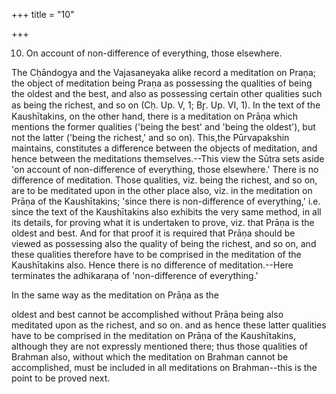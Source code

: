 +++
title = "10"

+++


10. On account of non-difference of everything, those elsewhere.

The Cḥāndogya and the Vajasaneyaka alike record a meditation on Praṇa; the object of meditation being Praṇa as possessing the qualities of being the oldest and the best, and also as possessing certain other qualities such as being the richest, and so on (Cḥ. Up. V, 1; Br̥. Up. VI, 1). In the text of the Kaushītakins, on the other hand, there is a meditation on Prāṇa which mentions the former qualities ('being the best' and 'being the oldest'), but not the latter ('being the richest,' and so on). This,the Pūrvapakshin maintains, constitutes a difference between the objects of meditation, and hence between the meditations themselves.--This view the Sūtra sets aside 'on account of non-difference of everything, those elsewhere.' There is no difference of meditation. Those qualities, viz. being the richest, and so on, are to be meditated upon in the other place also, viz. in the meditation on Prāṇa of the Kaushītakins; 'since there is non-difference of everything,' i.e. since the text of the Kaushītakins also exhibits the very same method, in all its details, for proving what it is undertaken to prove, viz. that Prāṇa is the oldest and best. And for that proof it is required that Prāṇa should be viewed as possessing also the quality of being the richest, and so on, and these qualities therefore have to be comprised in the meditation of the Kaushītakins also. Hence there is no difference of meditation.--Here terminates the adhikaraṇa of 'non-difference of everything.'

In the same way as the meditation on Prāṇa as the

oldest and best cannot be accomplished without Prāṇa being also meditated upon as the richest, and so on. and as hence these latter qualities have to be comprised in the meditation on Prāṇa of the Kaushītakins, although they are not expressly mentioned there; thus those qualities of Brahman also, without which the meditation on Brahman cannot be accomplished, must be included in all meditations on Brahman--this is the point to be proved next.

